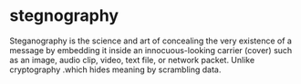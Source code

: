 # stegnography
Steganography is the science and art of concealing the very existence of a message by embedding it inside an innocuous-looking carrier (cover) such as an image, audio clip, video, text file, or network packet. Unlike cryptography .which hides meaning by scrambling data.
